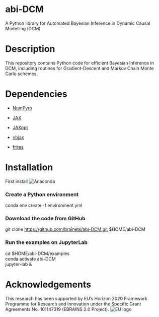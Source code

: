 # abi-DCM
A Python library for Automated Bayesian Inference in Dynamic Causal Modelling (DCM)

# Description

This repository contains Python code for efficient Bayesian Inference in DCM, including routines for Gradient-Descent and Markov Chain Monte Carlo schemes.

# Dependencies

- [NumPyro](https://num.pyro.ai/)

- [JAX](https://docs.jax.dev/en/latest/)

- [JAXopt](https://jaxopt.github.io)

- [vbjax](https://github.com/ins-amu/vbjax)

- [frites](https://brainets.github.io/frites/)

# Installation

First install ![Anaconda](https://www.anaconda.com/docs/main)

### Create a Python environment
conda env create -f environment.yml

### Download the code from GitHub
git clone https://github.com/brainets/abi-DCM.git $HOME/abi-DCM

### Run the examples on JupyterLab
cd $HOME/abi-DCM/examples \
conda activate abi-DCM \
jupyter-lab &

# Acknowledgements

This research has been supported by EU’s Horizon 2020 Framework Programme for Research and Innovation under the Specific Grant Agreements No. 101147319 (EBRAINS 2.0 Project).
![EU logo](./eu_logo.jpg)
